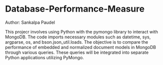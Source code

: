 # Database-Performance-Measure
Author: Sankalpa Paudel

This projecr involves using Python with the pymongo library to interact with MongoDB. The code imports necessary modules such as datetime, sys, argparse, os, and bson.json_util.loads. The objective is to compare the performance of embedded and normalized document models in MongoDB through various queries. These queries will be integrated into separate Python applications utilizing PyMongo.

